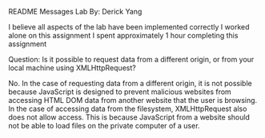 README
Messages Lab
By: Derick Yang

I believe all aspects of the lab have been implemented correctly
I worked alone on this assignment
I spent approximately 1 hour completing this assignment

Question: Is it possible to request data from a different origin, or from your local machine using XMLHttpRequest?

No. In the case of requesting data from a different origin, it is not possible 
because JavaScript is designed to prevent malicious websites from accessing 
HTML DOM data from another website that the user is browsing. In the case of 
accessing data from the filesystem, XMLHttpRequest also does not allow access. 
This is because JavaScript from a website should not be able to load files on 
the private computer of a user.
